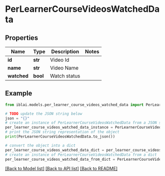# PerLearnerCourseVideosWatchedData


## Properties

Name | Type | Description | Notes
------------ | ------------- | ------------- | -------------
**id** | **str** | Video Id | 
**name** | **str** | Video Name | 
**watched** | **bool** | Watch status | 

## Example

```python
from iblai.models.per_learner_course_videos_watched_data import PerLearnerCourseVideosWatchedData

# TODO update the JSON string below
json = "{}"
# create an instance of PerLearnerCourseVideosWatchedData from a JSON string
per_learner_course_videos_watched_data_instance = PerLearnerCourseVideosWatchedData.from_json(json)
# print the JSON string representation of the object
print(PerLearnerCourseVideosWatchedData.to_json())

# convert the object into a dict
per_learner_course_videos_watched_data_dict = per_learner_course_videos_watched_data_instance.to_dict()
# create an instance of PerLearnerCourseVideosWatchedData from a dict
per_learner_course_videos_watched_data_from_dict = PerLearnerCourseVideosWatchedData.from_dict(per_learner_course_videos_watched_data_dict)
```
[[Back to Model list]](../README.md#documentation-for-models) [[Back to API list]](../README.md#documentation-for-api-endpoints) [[Back to README]](../README.md)


